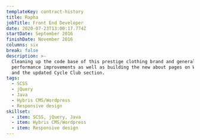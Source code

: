 ```yaml
---
templateKey: contract-history
title: Rapha
jobTitle: Front End Developer
date: 2020-07-23T13:00:17.774Z
startDate: September 2016
finishDate: November 2016
columns: six
break: false
description: >-
  Cleaning up the code base of this prestige clothing brand and general site and
  performance improvements as well as building the new about pages on Wordpress
  and the updated Cycle Club section.
tags:
  - SCSS
  - jQuery
  - Java
  - Hybris CMS/Wordpress
  - Responsive design
skillset:
  - item: SCSS, jQuery, Java
  - item: Hybris CMS/Wordpress
  - item: Responsive design
---
```


